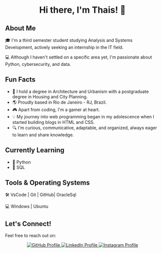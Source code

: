 <!-- Header -->
<h1 align="center">Hi there, I'm Thais! 👋</h1>

<!-- About Me Section -->
<h2>About Me</h2>
<p>🎓 I'm a third semester student studying Analysis and Systems Development, actively seeking an internship in the IT field.</p>
<p>💻 Although I haven't settled on a specific area yet, I'm passionate about Python, cybersecurity, and data.</p>

<!-- Fun Facts Section -->
<h2>Fun Facts</h2>
<ul>
  <li>🏢 I hold a degree in Architecture and Urbanism with a postgraduate degree in Housing and City Planning.</li>
  <li>🌎 Proudly based in Rio de Janeiro - RJ, Brazil.</li>
  <li>🎮 Apart from coding, I'm a gamer at heart.</li>
  <li>💡 My journey into web programming began in my adolescence when I started building blogs in HTML and CSS.</li>
  <li>🔍 I'm curious, communicative, adaptable, and organized, always eager to learn and share knowledge.</li>
</ul>

<!-- Currently Learning Section -->
<h2>Currently Learning</h2>
<ul>
  <li>🐍 Python</li>
  <li>💾 SQL</li>
</ul>

<!-- Tools & OS Section -->
<h2>Tools & Operating Systems</h2>
<p>🛠️ VsCode | Git | GitHub| OracleSql </p>
<p>💻 Windows | Ubuntu</p>

<!-- Let's Connect Section -->
<h2>Let's Connect!</h2>
<p>Feel free to reach out on:</p>
<div align="center">
  <a href="https://github.com/thaissantanna">
    <img src="https://img.shields.io/badge/GitHub-Profile-informational?style=flat&logo=github&logoColor=white&color=2bbc8a" alt="GitHub Profile">
  </a>
  <a href="https://www.linkedin.com/in/thaissantanna/">
    <img src="https://img.shields.io/badge/LinkedIn-Profile-informational?style=flat&logo=linkedin&logoColor=white&color=0A66C2" alt="LinkedIn Profile">
  </a>
  <a href="https://www.instagram.com/athaissantanna/">
    <img src="https://img.shields.io/badge/Instagram-Profile-informational?style=flat&logo=instagram&logoColor=white&color=E4405F" alt="Instagram Profile">
  </a>
</div>

